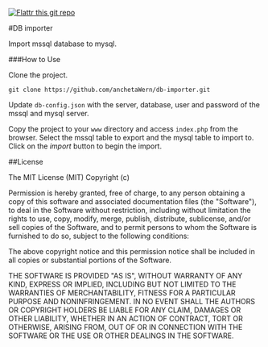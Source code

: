 [![Flattr this git repo](http://api.flattr.com/button/flattr-badge-large.png)](https://flattr.com/submit/auto?user_id=wernancheta&url=https://github.com/anchetaWern/db-importer&title=db-importer&language=php&tags=github&category=software)

#DB importer

Import mssql database to mysql.


###How to Use

Clone the project.

```
git clone https://github.com/anchetaWern/db-importer.git
```

Update `db-config.json` with the server, database, user and password of the mssql and mysql server.

Copy the project to your `www` directory and access `index.php` from the browser. Select the mssql table to export and the mysql table to import to. Click on the *import* button to begin the import.

##License

The MIT License (MIT) Copyright (c)

Permission is hereby granted, free of charge, to any person obtaining a copy of this software and associated documentation files (the "Software"), to deal in the Software without restriction, including without limitation the rights to use, copy, modify, merge, publish, distribute, sublicense, and/or sell copies of the Software, and to permit persons to whom the Software is furnished to do so, subject to the following conditions:

The above copyright notice and this permission notice shall be included in all copies or substantial portions of the Software.

THE SOFTWARE IS PROVIDED "AS IS", WITHOUT WARRANTY OF ANY KIND, EXPRESS OR IMPLIED, INCLUDING BUT NOT LIMITED TO THE WARRANTIES OF MERCHANTABILITY, FITNESS FOR A PARTICULAR PURPOSE AND NONINFRINGEMENT. IN NO EVENT SHALL THE AUTHORS OR COPYRIGHT HOLDERS BE LIABLE FOR ANY CLAIM, DAMAGES OR OTHER LIABILITY, WHETHER IN AN ACTION OF CONTRACT, TORT OR OTHERWISE, ARISING FROM, OUT OF OR IN CONNECTION WITH THE SOFTWARE OR THE USE OR OTHER DEALINGS IN THE SOFTWARE.
